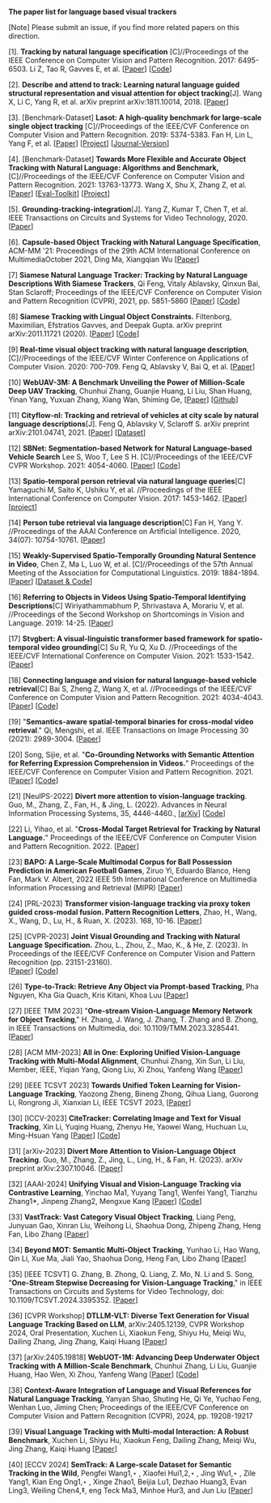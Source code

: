 **The paper list for language based visual trackers**

[Note] Please submit an issue, if you find more related papers on this direction. 

[1]. **Tracking by natural language specification**
[C]//Proceedings of the IEEE Conference on Computer Vision and Pattern Recognition. 2017: 6495-6503. Li Z, Tao R, Gavves E, et al. 
[[Paper](http://openaccess.thecvf.com/content_cvpr_2017/papers/Li_Tracking_by_Natural_CVPR_2017_paper.pdf)] [[Code](https://github.com/zhenyangli/lang-tracker)]

[2]. **Describe and attend to track: Learning natural language guided structural representation and visual attention for object tracking**[J]. 
Wang X, Li C, Yang R, et al. 
arXiv preprint arXiv:1811.10014, 2018.
[[Paper](https://arxiv.org/pdf/1811.10014)] 

[3]. [Benchmark-Dataset] **Lasot: A high-quality benchmark for large-scale single object tracking**
[C]//Proceedings of the IEEE/CVF Conference on Computer Vision and Pattern Recognition. 2019: 5374-5383.
Fan H, Lin L, Yang F, et al. 
[[Paper](https://openaccess.thecvf.com/content_CVPR_2019/papers/Fan_LaSOT_A_High-Quality_Benchmark_for_Large-Scale_Single_Object_Tracking_CVPR_2019_paper.pdf)] 
[[Project](http://vision.cs.stonybrook.edu/~lasot/)] 
[[Journal-Version](https://link.springer.com/article/10.1007/s11263-020-01387-y)]

[4]. [Benchmark-Dataset] **Towards More Flexible and Accurate Object Tracking with Natural Language: Algorithms and Benchmark,**
[C]//Proceedings of the IEEE/CVF Conference on Computer Vision and Pattern Recognition. 2021: 13763-13773.
Wang X, Shu X, Zhang Z, et al. 
[[Paper](https://openaccess.thecvf.com/content/CVPR2021/papers/Wang_Towards_More_Flexible_and_Accurate_Object_Tracking_With_Natural_Language_CVPR_2021_paper.pdf)]
[[Eval-Toolkit](https://sites.google.com/view/langtrackbenchmark/)]
[[Project](https://github.com/wangxiao5791509/TNL2K_evaluation_toolkit)]

[5]. **Grounding-tracking-integration**[J]. 
Yang Z, Kumar T, Chen T, et al. 
IEEE Transactions on Circuits and Systems for Video Technology, 2020.
[[Paper](https://ieeexplore.ieee.org/abstract/document/9261416/)]


[6]. **Capsule-based Object Tracking with Natural Language Specification**, 
ACM-MM '21: Proceedings of the 29th ACM International Conference on MultimediaOctober 2021, 
Ding Ma, Xiangqian Wu [[Paper](https://dl.acm.org/doi/abs/10.1145/3474085.3475349)] 

[7] **Siamese Natural Language Tracker: Tracking by Natural Language Descriptions With Siamese Trackers**, 
Qi Feng, Vitaly Ablavsky, Qinxun Bai, Stan Sclaroff; 
Proceedings of the IEEE/CVF Conference on Computer Vision and Pattern Recognition (CVPR), 2021, pp. 5851-5860
[[Paper](https://openaccess.thecvf.com/content/CVPR2021/papers/Feng_Siamese_Natural_Language_Tracker_Tracking_by_Natural_Language_Descriptions_With_CVPR_2021_paper.pdf)]
[[Code](https://github.com/fredfung007/snlt)]

[8] **Siamese Tracking with Lingual Object Constraints.**
Filtenborg, Maximilian, Efstratios Gavves, and Deepak Gupta. 
arXiv preprint arXiv:2011.11721 (2020).
[[Paper](https://arxiv.org/pdf/2011.11721.pdf)]
[[Code](https://github.com/CMFiltenborg/lingually_constrained_tracking)] 

[9] **Real-time visual object tracking with natural language description**, 
[C]//Proceedings of the IEEE/CVF Winter Conference on Applications of Computer Vision. 2020: 700-709.
Feng Q, Ablavsky V, Bai Q, et al. 
[[Paper](http://openaccess.thecvf.com/content_WACV_2020/html/Feng_Real-time_Visual_Object_Tracking_with_Natural_Language_Description_WACV_2020_paper.html)]

[10] **WebUAV-3M: A Benchmark Unveiling the Power of Million-Scale Deep UAV Tracking**, 
Chunhui Zhang, Guanjie Huang, Li Liu, Shan Huang, Yinan Yang, Yuxuan Zhang, Xiang Wan, Shiming Ge, 
[[Paper](https://arxiv.org/pdf/2201.07425.pdf)] 
[[Github](https://github.com/983632847/WebUAV-3M)]

[11] **Cityflow-nl: Tracking and retrieval of vehicles at city scale by natural language descriptions**[J]. 
Feng Q, Ablavsky V, Sclaroff S. arXiv preprint arXiv:2101.04741, 2021.
[[Paper](https://arxiv.org/pdf/2101.04741.pdf)]
[[Dataset](https://github.com/fredfung007/cityflow-nl)]

[12] **SBNet: Segmentation-based Network for Natural Language-based Vehicle Search**
Lee S, Woo T, Lee S H. [C]//Proceedings of the IEEE/CVF CVPR Workshop. 2021: 4054-4060.
[[Paper](https://openaccess.thecvf.com/content/CVPR2021W/AICity/papers/Lee_SBNet_Segmentation-Based_Network_for_Natural_Language-Based_Vehicle_Search_CVPRW_2021_paper.pdf)]
[[Code](https://github.com/lsrock1/nlp_search)]

[13] **Spatio-temporal person retrieval via natural language queries**[C] 
Yamaguchi M, Saito K, Ushiku Y, et al. //Proceedings of the IEEE International Conference on Computer Vision. 2017: 1453-1462.
[[Paper](https://openaccess.thecvf.com/content_ICCV_2017/papers/Yamaguchi_Spatio-Temporal_Person_Retrieval_ICCV_2017_paper.pdf)] 
[[project](https://www.mi.t.u-tokyo.ac.jp/projects/person_search)] 

[14] **Person tube retrieval via language description**[C]
Fan H, Yang Y. //Proceedings of the AAAI Conference on Artificial Intelligence. 2020, 34(07): 10754-10761.
[[Paper](https://ojs.aaai.org/index.php/AAAI/article/download/6704/6558)] 

[15] **Weakly-Supervised Spatio-Temporally Grounding Natural Sentence in Video**, 
Chen Z, Ma L, Luo W, et al. [C]//Proceedings of the 57th Annual Meeting of the Association for Computational Linguistics. 2019: 1884-1894. 
[[Paper](https://arxiv.org/pdf/1906.02549.pdf)]
[[Dataset & Code](https://github.com/zfchenUnique/WSSTG)]
 
[16] **Referring to Objects in Videos Using Spatio-Temporal Identifying Descriptions**[C]
Wiriyathammabhum P, Shrivastava A, Morariu V, et al. //Proceedings of the Second Workshop on Shortcomings in Vision and Language. 2019: 14-25. 
[[Paper](https://arxiv.org/pdf/1904.03885.pdf)] 

[17] **Stvgbert: A visual-linguistic transformer based framework for spatio-temporal video grounding**[C]
Su R, Yu Q, Xu D. //Proceedings of the IEEE/CVF International Conference on Computer Vision. 2021: 1533-1542. 
[[Paper](https://openaccess.thecvf.com/content/ICCV2021/papers/Su_STVGBert_A_Visual-Linguistic_Transformer_Based_Framework_for_Spatio-Temporal_Video_Grounding_ICCV_2021_paper.pdf)] 

[18] **Connecting language and vision for natural language-based vehicle retrieval**[C]
Bai S, Zheng Z, Wang X, et al. //Proceedings of the IEEE/CVF Conference on Computer Vision and Pattern Recognition. 2021: 4034-4043. 
[[Paper](https://openaccess.thecvf.com/content/CVPR2021W/AICity/papers/Bai_Connecting_Language_and_Vision_for_Natural_Language-Based_Vehicle_Retrieval_CVPRW_2021_paper.pdf)] 
[[Code](https://github.com/ShuaiBai623/AIC2021-T5-CLV)]

[19] "**Semantics-aware spatial-temporal binaries for cross-modal video retrieval**." 
Qi, Mengshi, et al. IEEE Transactions on Image Processing 30 (2021): 2989-3004.
[[Paper](https://ieeexplore.ieee.org/stamp/stamp.jsp?tp=&arnumber=9351755)]


[20] Song, Sijie, et al. "**Co-Grounding Networks with Semantic Attention for Referring Expression Comprehension in Videos.**" Proceedings of the IEEE/CVF Conference on Computer Vision and Pattern Recognition. 2021. [[Paper](https://openaccess.thecvf.com/content/CVPR2021/papers/Song_Co-Grounding_Networks_With_Semantic_Attention_for_Referring_Expression_Comprehension_in_CVPR_2021_paper.pdf)] [[Code](https://github.com/SijieSong/CVPR21-Cogrounding_semantic_attention)]

[21] [NeuIPS-2022] **Divert more attention to vision-language tracking**. Guo, M., Zhang, Z., Fan, H., & Jing, L. (2022).  Advances in Neural Information Processing Systems, 35, 4446-4460., 
[[arXiv](https://arxiv.org/abs/2207.01076)] 
[[Code](https://github.com/JudasDie/SOTS)]

[22] Li, Yihao, et al. "**Cross-Modal Target Retrieval for Tracking by Natural Language.**" Proceedings of the IEEE/CVF Conference on Computer Vision and Pattern Recognition. 2022. [[Paper](https://openaccess.thecvf.com/content/CVPR2022W/ODRUM/papers/Li_Cross-Modal_Target_Retrieval_for_Tracking_by_Natural_Language_CVPRW_2022_paper.pdf)]

[23] **BAPO: A Large-Scale Multimodal Corpus for Ball Possession Prediction in American Football Games**, Ziruo Yi, Eduardo Blanco, Heng Fan, Mark V. Albert, 2022 IEEE 5th International Conference on Multimedia Information Processing and Retrieval (MIPR)
 [[Paper](https://ieeexplore.ieee.org/stamp/stamp.jsp?tp=&arnumber=9874586)]  
 
[24] [PRL-2023] **Transformer vision-language tracking via proxy token guided cross-modal fusion. Pattern Recognition Letters**, Zhao, H., Wang, X., Wang, D., Lu, H., & Ruan, X. (2023). 168, 10-16.
[[Paper](https://www.sciencedirect.com/science/article/pii/S0167865523000545)] 

[25] [CVPR-2023] **Joint Visual Grounding and Tracking with Natural Language Specification.** Zhou, L., Zhou, Z., Mao, K., & He, Z. (2023).  In Proceedings of the IEEE/CVF Conference on Computer Vision and Pattern Recognition (pp. 23151-23160).  
[[Paper](https://arxiv.org/pdf/2303.12027.pdf)]
[[Code](https://github.com/lizhou-cs/JointNLT)]

[26] **Type-to-Track: Retrieve Any Object via Prompt-based Tracking**, Pha Nguyen, Kha Gia Quach, Kris Kitani, Khoa Luu 
[[Paper](https://arxiv.org/pdf/2305.13495.pdf)] 

[27] [IEEE TMM 2023] "**One-stream Vision-Language Memory Network for Object Tracking**," H. Zhang, J. Wang, J. Zhang, T. Zhang and B. Zhong,  in IEEE Transactions on Multimedia, doi: 10.1109/TMM.2023.3285441. [[Paper](https://ieeexplore.ieee.org/abstract/document/10149530)] 

[28] [ACM MM-2023] **All in One: Exploring Unified Vision-Language Tracking with Multi-Modal Alignment**, Chunhui Zhang, Xin Sun, Li Liu, Member, IEEE, Yiqian Yang, Qiong Liu, Xi Zhou, Yanfeng Wang 
[[Paper](https://arxiv.org/pdf/2307.03373.pdf)] 

[29] [IEEE TCSVT 2023] **Towards Unified Token Learning for Vision-Language Tracking**, Yaozong Zheng, Bineng Zhong, Qihua Liang, Guorong Li, Rongrong Ji, Xianxian Li, IEEE TCSVT 2023, [[Paper](https://ieeexplore.ieee.org/abstract/document/10208210)] 

[30] [ICCV-2023] **CiteTracker: Correlating Image and Text for Visual Tracking**, Xin Li, Yuqing Huang, Zhenyu He, Yaowei Wang, Huchuan Lu, Ming-Hsuan Yang [[Paper](https://arxiv.org/pdf/2308.11322.pdf)] [[Code](https://github.com/NorahGreen/CiteTracker)] 

[31] [arXiv-2023] **Divert More Attention to Vision-Language Object Tracking**. Guo, M., Zhang, Z., Jing, L., Ling, H., & Fan, H. (2023).  arXiv preprint arXiv:2307.10046. [[Paper](https://arxiv.org/pdf/2307.10046.pdf)] 

[32] [AAAI-2024] **Unifying Visual and Vision-Language Tracking via Contrastive Learning**, Yinchao Ma1, Yuyang Tang1, Wenfei Yang1, Tianzhu Zhang1*, Jinpeng Zhang2, Mengxue Kang [[Paper](https://arxiv.org/pdf/2401.11228.pdf)] [[Code](https://github.com/OpenSpaceAI/UVLTrack)]

[33] **VastTrack: Vast Category Visual Object Tracking**, Liang Peng, Junyuan Gao, Xinran Liu, Weihong Li, Shaohua Dong, Zhipeng Zhang, Heng Fan, Libo Zhang
  [[Paper](https://arxiv.org/abs/2403.03493)] 

[34] **Beyond MOT: Semantic Multi-Object Tracking**, Yunhao Li, Hao Wang, Qin Li, Xue Ma, Jiali Yao, Shaohua Dong, Heng Fan, Libo Zhang 
 [[Paper](https://arxiv.org/abs/2403.05021)] 

[35] [IEEE TCSVT] G. Zhang, B. Zhong, Q. Liang, Z. Mo, N. Li and S. Song, "**One-Stream Stepwise Decreasing for Vision-Language Tracking**," in IEEE Transactions on Circuits and Systems for Video Technology, doi: 10.1109/TCSVT.2024.3395352. 
 [[Paper](https://ieeexplore.ieee.org/abstract/document/10510485)] 

[36] [CVPR Workshop] **DTLLM-VLT: Diverse Text Generation for Visual Language Tracking Based on LLM**, arXiv:2405.12139, CVPR Workshop 2024, Oral Presentation, Xuchen Li, Xiaokun Feng, Shiyu Hu, Meiqi Wu, Dailing Zhang, Jing Zhang, Kaiqi Huang 
 [[Paper](https://arxiv.org/abs/2405.12139)] 
 
[37] [arXiv:2405.19818] **WebUOT-1M: Advancing Deep Underwater Object Tracking with A Million-Scale Benchmark**, 
 Chunhui Zhang, Li Liu, Guanjie Huang, Hao Wen, Xi Zhou, Yanfeng Wang 
 [[Paper](https://arxiv.org/abs/2405.19818)] 
 [[Code](https://github.com/983632847/Awesome-Multimodal-Object-Tracking)] 

[38] **Context-Aware Integration of Language and Visual References for Natural Language Tracking**, Yanyan Shao, Shuting He, Qi Ye, Yuchao Feng, Wenhan Luo, Jiming Chen; Proceedings of the IEEE/CVF Conference on Computer Vision and Pattern Recognition (CVPR), 2024, pp. 19208-19217

[39] **Visual Language Tracking with Multi-modal Interaction: A Robust Benchmark**, 
 Xuchen Li, Shiyu Hu, Xiaokun Feng, Dailing Zhang, Meiqi Wu, Jing Zhang, Kaiqi Huang [[Paper](https://arxiv.org/abs/2409.08887)] 

[40] [ECCV 2024] **SemTrack: A Large-scale Dataset for Semantic Tracking in the Wild**, Pengfei Wang1,⋆ , Xiaofei Hui1,2,⋆ , Jing Wu1,⋆ , Zile Yang1, Kian Eng Ong1,⋆ , Xinge Zhao1, Beijia Lu1, Dezhao Huang3, Evan Ling3, Weiling Chen4,‡, eng Teck Ma3, Minhoe Hur3, and Jun Liu 
[[Paper](https://www.ecva.net/papers/eccv_2024/papers_ECCV/papers/03555.pdf)] 
















































